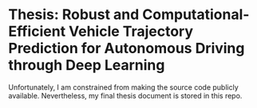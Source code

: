 # Thesis: Robust and Computational-Efficient Vehicle Trajectory Prediction for Autonomous Driving through Deep Learning
Unfortunately, I am constrained from making the source code publicly available. Nevertheless, my final thesis document is stored in this repo.
